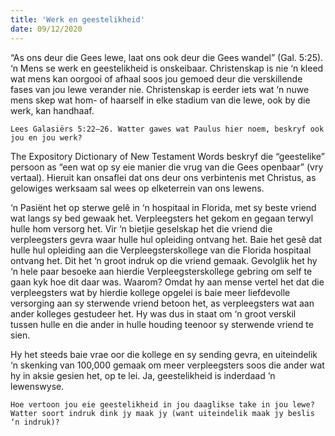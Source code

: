 ```yaml
---
title: 'Werk en geestelikheid'
date: 09/12/2020
---
```


“As ons deur die Gees lewe, laat ons ook deur die Gees wandel” (Gal. 5:25). ‘n Mens se werk en geestelikheid is onskeibaar. Christenskap is nie ‘n kleed wat mens kan oorgooi of afhaal soos jou gemoed deur die verskillende fases van jou lewe verander nie. Christenskap is eerder iets wat ‘n nuwe mens skep wat hom- of haarself in elke stadium van die lewe, ook by die werk, kan handhaaf.

`Lees Galasiërs 5:22–26. Watter gawes wat Paulus hier noem, beskryf ook jou en jou werk?`

The Expository Dictionary of New Testament Words beskryf die “geestelike” persoon as “een wat op sy eie manier die vrug van die Gees openbaar” (vry vertaal). Hieruit kan onsaflei dat ons deur ons verbintenis met Christus, as gelowiges werksaam sal wees op elketerrein van ons lewens.

‘n Pasiënt het op sterwe gelê in ‘n hospitaal in Florida, met sy beste vriend wat langs sy bed gewaak het. Verpleegsters het gekom en gegaan terwyl hulle hom versorg het. Vir ‘n bietjie geselskap het die vriend die verpleegsters gevra waar hulle hul opleiding ontvang het. Baie het gesê dat hulle hul opleiding aan die Verpleegsterskollege van die Florida hospitaal ontvang het. Dit het ‘n groot indruk op die vriend gemaak. Gevolglik het hy ‘n hele paar besoeke aan hierdie Verpleegsterskollege gebring om self te gaan kyk hoe dit daar was. Waarom? Omdat hy aan mense vertel het dat die verpleegsters wat by hierdie kollege opgelei is baie meer liefdevolle versorging aan sy sterwende vriend betoon het, as verpleegsters wat aan ander kolleges gestudeer het. Hy was dus in staat om ‘n groot verskil tussen hulle en die ander in hulle houding teenoor sy sterwende vriend te sien.

Hy het steeds baie vrae oor die kollege en sy sending gevra, en uiteindelik ‘n skenking van 100,000 gemaak om meer verpleegsters soos die ander wat hy in aksie gesien het, op te lei. Ja, geestelikheid is inderdaad ‘n lewenswyse.

`Hoe vertoon jou eie geestelikheid in jou daaglikse take in jou lewe? Watter soort indruk dink jy maak jy (want uiteindelik maak jy beslis ‘n indruk)?`